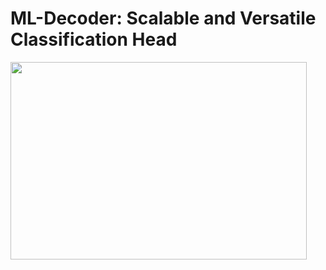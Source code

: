 # ML-Decoder: Scalable and Versatile Classification Head

<img src="https://github.com/bdghuy/ML-Decoder/edit/main/img.PNG" width="474" height="316">
